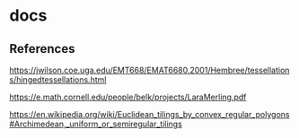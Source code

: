 # docs

## References

https://jwilson.coe.uga.edu/EMT668/EMAT6680.2001/Hembree/tessellations/hingedtessellations.html

https://e.math.cornell.edu/people/belk/projects/LaraMerling.pdf

https://en.wikipedia.org/wiki/Euclidean_tilings_by_convex_regular_polygons#Archimedean,_uniform_or_semiregular_tilings